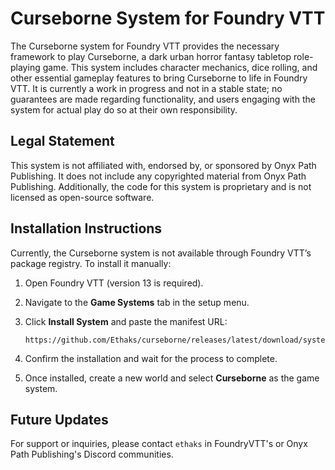 # Curseborne System for Foundry VTT

The Curseborne system for Foundry VTT provides the necessary framework to play Curseborne, a dark urban horror fantasy tabletop role-playing game. This system includes character mechanics, dice rolling, and other essential gameplay features to bring Curseborne to life in Foundry VTT.
It is currently a work in progress and not in a stable state; no guarantees are made regarding functionality, and users engaging with the system for actual play do so at their own responsibility.

## Legal Statement

This system is not affiliated with, endorsed by, or sponsored by Onyx Path Publishing. It does not include any copyrighted material from Onyx Path Publishing. Additionally, the code for this system is proprietary and is not licensed as open-source software.

## Installation Instructions

Currently, the Curseborne system is not available through Foundry VTT’s package registry. To install it manually:

1. Open Foundry VTT (version 13 is required).
2. Navigate to the **Game Systems** tab in the setup menu.
3. Click **Install System** and paste the manifest URL:

   ```
   https://github.com/Ethaks/curseborne/releases/latest/download/system.json
   ```

4. Confirm the installation and wait for the process to complete.
5. Once installed, create a new world and select **Curseborne** as the game system.

## Future Updates

For support or inquiries, please contact `ethaks` in FoundryVTT's or Onyx Path Publishing's Discord communities.
